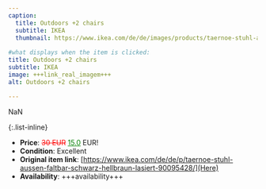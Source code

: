 ```yaml
---
caption:
  title: Outdoors +2 chairs
  subtitle: IKEA
  thumbnail: https://www.ikea.com/de/de/images/products/taernoe-stuhl-aussen-faltbar-schwarz-hellbraun-lasiert__0728354_pe736202_s5.jpg
  
#what displays when the item is clicked:
title: Outdoors +2 chairs
subtitle: IKEA
image: +++link_real_imagem+++
alt: Outdoors +2 chairs

---
```

NaN

{:.list-inline} 
- **Price**: <span style="color:red"><del>30 EUR</del></span> <span style="color:green"><ins>15.0</ins></span> EUR!
- **Condition**: Excellent
- **Original item link**: [https://www.ikea.com/de/de/p/taernoe-stuhl-aussen-faltbar-schwarz-hellbraun-lasiert-90095428/](Here)
- **Availability**: +++availability+++
